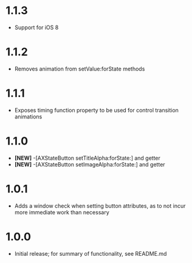 # 1.1.3
- Support for iOS 8

# 1.1.2
- Removes animation from setValue:forState methods

# 1.1.1
- Exposes timing function property to be used for control transition animations

# 1.1.0
- **[NEW]** -[AXStateButton setTitleAlpha:forState:] and getter
- **[NEW]** -[AXStateButton setImageAlpha:forState:] and getter

# 1.0.1
- Adds a window check when setting button attributes, as to not incur more immediate work than necessary

# 1.0.0
- Initial release; for summary of functionality, see README.md
